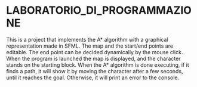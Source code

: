 # LABORATORIO_DI_PROGRAMMAZIONE
This is a project that implements the A* algorithm with a graphical representation made in SFML. The map and the start/end points are editable. The end point can be decided dynamically by the mouse click. When the program is launched the map is displayed, and the character stands on the starting block. When the A* algorithm is done executing, if it finds a path, it will show it by moving the character after a few seconds, until it reaches the goal. Otherwise, it will print an error to the console.
